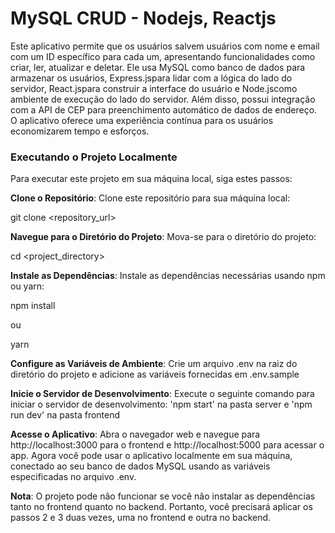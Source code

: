 <h1>MySQL CRUD - Nodejs, Reactjs</h1>

<p>Este aplicativo permite que os usuários salvem usuários com nome e email com um ID específico para cada um, apresentando funcionalidades como criar, ler, atualizar e deletar. Ele usa MySQL como banco de dados para armazenar os usuários, Express.jspara lidar com a lógica do lado do servidor, React.jspara construir a interface do usuário e Node.jscomo ambiente de execução do lado do servidor. Além disso, possui integração com a API de CEP para preenchimento automático de dados de endereço. O aplicativo oferece uma experiência contínua para os usuários economizarem tempo e esforços.</p> <h3>Executando o Projeto Localmente</h3> <p>Para executar este projeto em sua máquina local, siga estes passos:

<b>Clone o Repositório</b>: Clone este repositório para sua máquina local:

git clone <repository_url>

<b>Navegue para o Diretório do Projeto</b>: Mova-se para o diretório do projeto:

cd <project_directory>

<b>Instale as Dependências</b>: Instale as dependências necessárias usando npm ou yarn:

npm install

ou

yarn

<b>Configure as Variáveis de Ambiente</b>: Crie um arquivo .env na raiz do diretório do projeto e adicione as variáveis fornecidas em .env.sample

<b>Inicie o Servidor de Desenvolvimento</b>: Execute o seguinte comando para iniciar o servidor de desenvolvimento:
'npm start' na pasta server e 'npm run dev' na pasta frontend

<b>Acesse o Aplicativo</b>: Abra o navegador web e navegue para http://localhost:3000 para o frontend e http://localhost:5000 para acessar o app. Agora você pode usar o aplicativo localmente em sua máquina, conectado ao seu banco de dados MySQL usando as variáveis especificadas no arquivo .env.

<b>Nota</b>: O projeto pode não funcionar se você não instalar as dependências tanto no frontend quanto no backend. Portanto, você precisará aplicar os passos 2 e 3 duas vezes, uma no frontend e outra no backend. </p>
